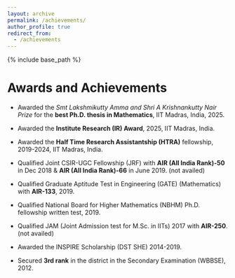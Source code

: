 ```yaml
---
layout: archive
permalink: /achievements/
author_profile: true
redirect_from:
  - /achievements
---
```


{% include base_path %}

Awards and Achievements
======
* Awarded the *Smt Lakshmikutty Amma and Shri A Krishnankutty Nair Prize* for the **best Ph.D. thesis in Mathematics**, IIT Madras, India, 2025.

* Awarded the **Institute Research (IR) Award**, 2025, IIT Madras, India.

* Awarded the **Half Time Research Assistantship (HTRA)** fellowship, 2019-2024, IIT Madras, India.

* Qualified Joint CSIR-UGC Fellowship (JRF) with **AIR (All India Rank)-50** in Dec 2018 & **AIR (All India Rank)-66** in June 2019. (not availed)

* Qualified Graduate Aptitude Test in Engineering (GATE) (Mathematics) with **AIR-133**, 2019.

* Qualified National Board for Higher Mathematics (NBHM) Ph.D. fellowship written test, 2019.

* Qualified JAM (Joint Admission test for M.Sc. in IITs) 2017 with **AIR-250**. (not availed)

* Awarded the INSPIRE Scholarship (DST SHE) 2014-2019.

* Secured **3rd rank** in the district in the Secondary Examination (WBBSE), 2012.


